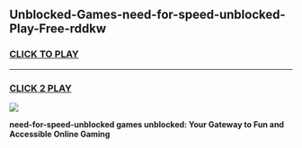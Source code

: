 
## Unblocked-Games-need-for-speed-unblocked-Play-Free-rddkw
<h3>
<a href="https://premium76.site?title=need-for-speed-unblocked&ref=21A">CLICK TO PLAY</a></h3>
<hr>

<h3>
<a href="https://premium76.site?title=need-for-speed-unblocked&ref=21A">CLICK 2 PLAY</a>
  
</h3>

<a href="https://premium76.site?title=need-for-speed-unblocked&ref=21A"><img src="https://clearcache.store/games.png"></a>


**need-for-speed-unblocked games unblocked: Your Gateway to Fun and Accessible Online Gaming**
